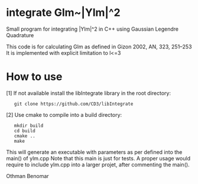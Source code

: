 # integrate Glm~|Ylm|^2
Small program for integrating |Ylm|^2 in C++ using Gaussian Legendre Quadrature


This code is for calculating Glm as defined in Gizon 2002, AN, 323, 251–253
It is implemented with explicit limitation to l<=3

# How to use
[1] If not available install the libIntegrate library in the root directory: 
       
       git clone https://github.com/CD3/libIntegrate
       
[2] Use cmake to compile into a build directory:

       mkdir build
       cd build
       cmake ..
       make

This will generate an executable with parameters as per defined into the main() of ylm.cpp
Note that this main is just for tests. A proper usage would require to include ylm.cpp into a larger projet,
after commenting the main().

Othman Benomar

